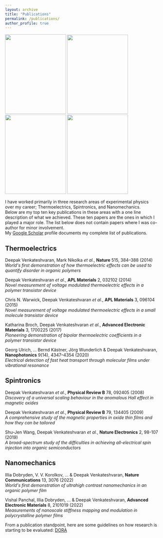 ```yaml
---
layout: archive
title: "Publications"
permalink: /publications/
author_profile: true
---
```


<img src="https://deepak-venkateshvaran.github.io/portfolio/images/nature-screenshot.png" width="200" height="260"> <img src="https://deepak-venkateshvaran.github.io/portfolio/images/nature-electronics-cover.png" width="200" height="259"> <img src="https://deepak-venkateshvaran.github.io/portfolio/images/nature-communications-screenshot.png" width="200" height="260"> <img src="https://deepak-venkateshvaran.github.io/portfolio/images/AEM-cover.jpeg" width="200" height="260">

I have worked primarily in three research areas of experimental physics over my career; Thermoelectrics, Spintronics, and Nanomechanics.  
Below are my top ten key publications in these areas with a one line description of what we achieved. These ten papers are the ones in which I played a major role. The list below does not contain papers where I was co-author for minor involvement.  
My [Google Scholar](https://scholar.google.co.uk/citations?user=otuUyXIAAAAJ&hl=en) profile documents my complete list of publications.


## Thermoelectrics

Deepak Venkateshvaran, Mark Nikolka *et al.*, **Nature** 515, 384–388 (2014)  
*World's first demonstration of how thermoelectric effects can be used to quantify disorder in organic polymers*  

Deepak Venkateshvaran *et al.*, **APL Materials** 2, 032102 (2014)  
*Novel measurement of voltage modulated thermoelectric effects in a polymer transistor device*  

Chris N. Warwick, Deepak Venkateshvaran *et al.*, **APL Materials** 3, 096104 (2015)  
*Novel measurement of voltage modulated thermoelectric effects in a small molecule transistor device* 

Katharina Broch, Deepak Venkateshvaran *et al.*, **Advanced Electronic Materials** 3, 1700225 (2017)  
*Pioneering demonstration of bipolar thermoelectric coefficients in a polymer transistor device*  

Georg Ulrich, ... Bernd Kästner, Jörg Wunderlich & Deepak Venkateshvaran, **Nanophotonics** 9(14), 4347–4354 (2020)  
*Electrical detection of fast heat transport through molecular films under vibrational resonance*
 

## Spintronics  

Deepak Venkateshvaran *et al.*, **Physical Review B** 78, 092405 (2008)  
*Discovery of a universal scaling behaviour in the anomalous Hall effect in magnetic oxides*  

Deepak Venkateshvaran *et al.*, **Physical Review B** 79, 134405 (2009)  
*A comprehensive study of the magnetic properties in oxide thin films and how they can be tailored*  

Shu-Jen Wang, Deepak Venkateshvaran *et al.*, **Nature Electronics** 2, 98-107 (2019)  
*A broad-spectrum study of the difficulties in achieving all-electrical spin injection into organic semiconductors*  


## Nanomechanics

Illia Dobryden, V. V. Korolkov, ... & Deepak Venkateshvaran, **Nature Communications** 13, 3076 (2022)  
*World's first demonstration of ultrahigh contrast nanomechanics in an organic polymer film*  

Vishal Panchal, Illia Dobryden, ... & Deepak Venkateshvaran, **Advanced Electronic Materials** 8, 2101019 (2022)  
*Measurements of nanoscale stiffness mapping and modulation in polycrystalline polymer films*  

From a publication standpoint, here are some guidelines on how research is starting to be evaluated: [DORA](https://sfdora.org/read/)
